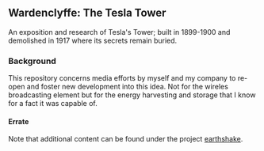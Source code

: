 ## Wardenclyffe: The Tesla Tower

An exposition and research of Tesla's Tower; built in 1899-1900 and demolished in 1917 where its secrets remain buried.

### Background

This repository concerns media efforts by myself and my company to re-open and foster new development into this idea. Not for the wireles broadcasting element but for the energy harvesting and storage that I know for a fact it was capable of.

#### Errate

Note that additional content can be found under the project [earthshake]().